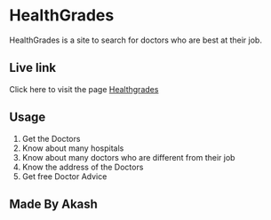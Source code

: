 # HealthGrades

HealthGrades is a site to search for doctors who are best at their job.

## Live link

Click here to visit the page [Healthgrades](https://healthcare-c3d24.web.app/)



## Usage

1. Get the Doctors
2. Know about many hospitals
3. Know about many doctors who are different from their job
4. Know the address of the Doctors
5. Get free Doctor Advice


## Made By Akash
